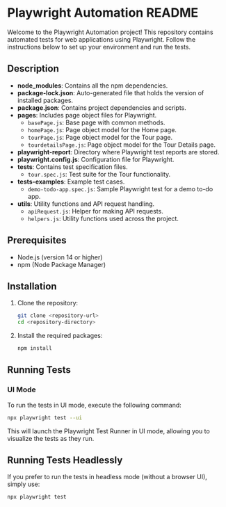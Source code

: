 
# Playwright Automation README

Welcome to the Playwright Automation project! This repository contains automated tests for web applications using Playwright. Follow the instructions below to set up your environment and run the tests.


## Description

- **node_modules**: Contains all the npm dependencies.
- **package-lock.json**: Auto-generated file that holds the version of installed packages.
- **package.json**: Contains project dependencies and scripts.
- **pages**: Includes page object files for Playwright.
  - `basePage.js`: Base page with common methods.
  - `homePage.js`: Page object model for the Home page.
  - `tourPage.js`: Page object model for the Tour page.
  - `tourdetailsPage.js`: Page object model for the Tour Details page.
- **playwright-report**: Directory where Playwright test reports are stored.
- **playwright.config.js**: Configuration file for Playwright.
- **tests**: Contains test specification files.
  - `tour.spec.js`: Test suite for the Tour functionality.
- **tests-examples**: Example test cases.
  - `demo-todo-app.spec.js`: Sample Playwright test for a demo to-do app.
- **utils**: Utility functions and API request handling.
  - `apiRequest.js`: Helper for making API requests.
  - `helpers.js`: Utility functions used across the project.



## Prerequisites

- Node.js (version 14 or higher)
- npm (Node Package Manager)

## Installation

1. Clone the repository:

   ```bash
   git clone <repository-url>
   cd <repository-directory>
   ```

2. Install the required packages:

   ```bash
   npm install
   ```


## Running Tests

### UI Mode

To run the tests in UI mode, execute the following command:

```bash
npx playwright test --ui
```

This will launch the Playwright Test Runner in UI mode, allowing you to visualize the tests as they run.

## Running Tests Headlessly




If you prefer to run the tests in headless mode (without a browser UI), simply use:

```bash
npx playwright test
```


